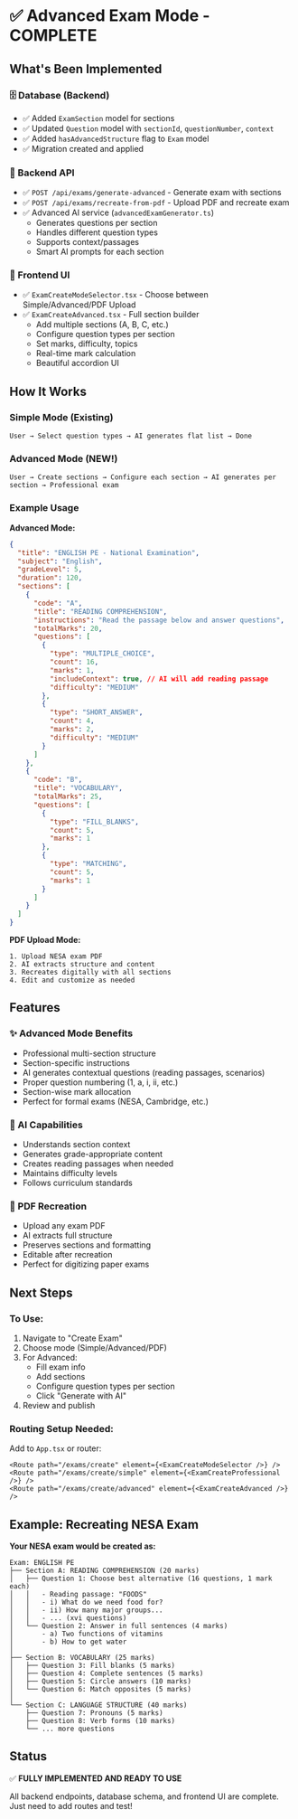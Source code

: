 # ✅ Advanced Exam Mode - COMPLETE

## What's Been Implemented

### 🗄️ Database (Backend)
- ✅ Added `ExamSection` model for sections
- ✅ Updated `Question` model with `sectionId`, `questionNumber`, `context`
- ✅ Added `hasAdvancedStructure` flag to `Exam` model
- ✅ Migration created and applied

### 🔧 Backend API
- ✅ `POST /api/exams/generate-advanced` - Generate exam with sections
- ✅ `POST /api/exams/recreate-from-pdf` - Upload PDF and recreate exam
- ✅ Advanced AI service (`advancedExamGenerator.ts`)
  - Generates questions per section
  - Handles different question types
  - Supports context/passages
  - Smart AI prompts for each section

### 🎨 Frontend UI
- ✅ `ExamCreateModeSelector.tsx` - Choose between Simple/Advanced/PDF Upload
- ✅ `ExamCreateAdvanced.tsx` - Full section builder
  - Add multiple sections (A, B, C, etc.)
  - Configure question types per section
  - Set marks, difficulty, topics
  - Real-time mark calculation
  - Beautiful accordion UI

## How It Works

### Simple Mode (Existing)
```
User → Select question types → AI generates flat list → Done
```

### Advanced Mode (NEW!)
```
User → Create sections → Configure each section → AI generates per section → Professional exam
```

### Example Usage

**Advanced Mode:**
```json
{
  "title": "ENGLISH PE - National Examination",
  "subject": "English",
  "gradeLevel": 5,
  "duration": 120,
  "sections": [
    {
      "code": "A",
      "title": "READING COMPREHENSION",
      "instructions": "Read the passage below and answer questions",
      "totalMarks": 20,
      "questions": [
        {
          "type": "MULTIPLE_CHOICE",
          "count": 16,
          "marks": 1,
          "includeContext": true, // AI will add reading passage
          "difficulty": "MEDIUM"
        },
        {
          "type": "SHORT_ANSWER",
          "count": 4,
          "marks": 2,
          "difficulty": "MEDIUM"
        }
      ]
    },
    {
      "code": "B",
      "title": "VOCABULARY",
      "totalMarks": 25,
      "questions": [
        {
          "type": "FILL_BLANKS",
          "count": 5,
          "marks": 1
        },
        {
          "type": "MATCHING",
          "count": 5,
          "marks": 1
        }
      ]
    }
  ]
}
```

**PDF Upload Mode:**
```
1. Upload NESA exam PDF
2. AI extracts structure and content
3. Recreates digitally with all sections
4. Edit and customize as needed
```

## Features

### ✨ Advanced Mode Benefits
- Professional multi-section structure
- Section-specific instructions
- AI generates contextual questions (reading passages, scenarios)
- Proper question numbering (1, a, i, ii, etc.)
- Section-wise mark allocation
- Perfect for formal exams (NESA, Cambridge, etc.)

### 🤖 AI Capabilities
- Understands section context
- Generates grade-appropriate content
- Creates reading passages when needed
- Maintains difficulty levels
- Follows curriculum standards

### 📄 PDF Recreation
- Upload any exam PDF
- AI extracts full structure
- Preserves sections and formatting
- Editable after recreation
- Perfect for digitizing paper exams

## Next Steps

### To Use:
1. Navigate to "Create Exam"
2. Choose mode (Simple/Advanced/PDF)
3. For Advanced:
   - Fill exam info
   - Add sections
   - Configure question types per section
   - Click "Generate with AI"
4. Review and publish

### Routing Setup Needed:
Add to `App.tsx` or router:
```tsx
<Route path="/exams/create" element={<ExamCreateModeSelector />} />
<Route path="/exams/create/simple" element={<ExamCreateProfessional />} />
<Route path="/exams/create/advanced" element={<ExamCreateAdvanced />} />
```

## Example: Recreating NESA Exam

**Your NESA exam would be created as:**
```
Exam: ENGLISH PE
├── Section A: READING COMPREHENSION (20 marks)
│   ├── Question 1: Choose best alternative (16 questions, 1 mark each)
│   │   - Reading passage: "FOODS"
│   │   - i) What do we need food for?
│   │   - ii) How many major groups...
│   │   - ... (xvi questions)
│   └── Question 2: Answer in full sentences (4 marks)
│       - a) Two functions of vitamins
│       - b) How to get water
│
├── Section B: VOCABULARY (25 marks)
│   ├── Question 3: Fill blanks (5 marks)
│   ├── Question 4: Complete sentences (5 marks)
│   ├── Question 5: Circle answers (10 marks)
│   └── Question 6: Match opposites (5 marks)
│
└── Section C: LANGUAGE STRUCTURE (40 marks)
    ├── Question 7: Pronouns (5 marks)
    ├── Question 8: Verb forms (10 marks)
    └── ... more questions
```

## Status
✅ **FULLY IMPLEMENTED AND READY TO USE**

All backend endpoints, database schema, and frontend UI are complete. Just need to add routes and test!

